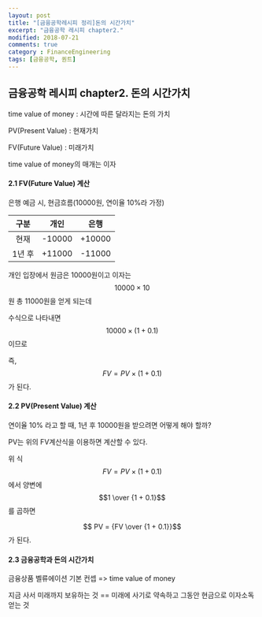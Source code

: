 ```yaml
---
layout: post
title: "[금융공학레시피 정리]돈의 시간가치"
excerpt: "금융공학 레시피 chapter2."
modified: 2018-07-21
comments: true
category : FinanceEngineering
tags: [금융공학, 퀀트]
---
```



금융공학 레시피 chapter2. 돈의 시간가치
--------------------------------------------------------------------------------------------
time value of money : 시간에 따른 달라지는 돈의 가치

PV(Present Value) : 현재가치

FV(Future Value)  : 미래가치

time value of money의 매개는 이자

#### 2.1 FV(Future Value) 계산

은행 예금 시, 현금흐름(10000원, 연이율 10%라 가정)

| 구분 | 개인 | 은행 |
| :---: | :---: | :---: |
| 현재 | -10000 | +10000 |
| 1년 후 | +11000 | -11000 |

개인 입장에서 원금은 10000원이고 이자는 $$10000 \times 10%$$원 총 11000원을 얻게 되는데

수식으로 나타내면 $$10000 \times (1 + 0.1)$$이므로 

즉, $$FV = PV \times (1 + 0.1)$$ 가 된다.

#### 2.2 PV(Present Value) 계산

연이율 10% 라고 할 때, 1년 후 10000원을 받으려면 어떻게 해야 할까?

PV는 위의 FV계산식을 이용하면 계산할 수 있다.

위 식 $$FV = PV \times (1 + 0.1)$$ 에서 양변에 $$1 \over {1 + 0.1}$$ 를 곱하면

$$ PV = {FV \over {1 + 0.1}}$$ 가 된다.

#### 2.3 금융공학과 돈의 시간가치

금융상품 벨류에이션 기본 컨셉 => time value of money

지금 사서 미래까지 보유하는 것 == 미래에 사기로 약속하고 그동안 현금으로 이자소독 얻는 것